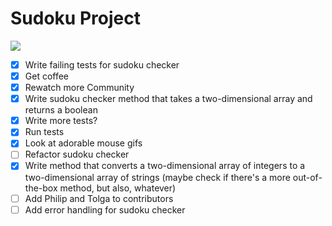 # Sudoku Project

![](https://media.giphy.com/media/EPwELUbhreEPC/giphy.gif)

- [x] Write failing tests for sudoku checker
- [x] Get coffee
- [x] Rewatch more Community
- [x] Write sudoku checker method that takes a two-dimensional array and returns a boolean
- [x] Write more tests?
- [x] Run tests
- [x] Look at adorable mouse gifs
- [ ] Refactor sudoku checker
- [x] Write method that converts a two-dimensional array of integers to a two-dimensional array of strings (maybe check if there's a more out-of-the-box method, but also, whatever)
- [ ] Add Philip and Tolga to contributors
- [ ] Add error handling for sudoku checker
